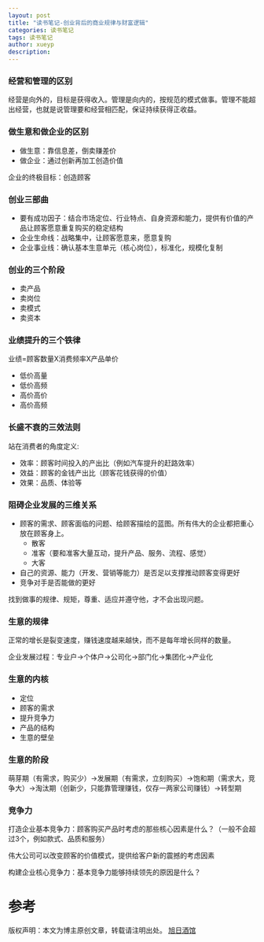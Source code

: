 ```yaml
---
layout: post
title: "读书笔记-创业背后的商业规律与财富逻辑"
categories: 读书笔记
tags: 读书笔记
author: xueyp
description:
---
```


### 经营和管理的区别

经营是向外的，目标是获得收入。管理是向内的，按规范的模式做事。管理不能超出经营，也就是说管理要和经营相匹配，保证持续获得正收益。

### 做生意和做企业的区别

- 做生意：靠信息差，倒卖赚差价
- 做企业：通过创新再加工创造价值

企业的终极目标：创造顾客

### 创业三部曲

- 要有成功因子：结合市场定位、行业特点、自身资源和能力，提供有价值的产品让顾客愿意重复购买的稳定结构
- 企业生命线：战略集中，让顾客愿意来，愿意复购
- 企业事业线：确认基本生意单元（核心岗位），标准化，规模化复制

### 创业的三个阶段

- 卖产品
- 卖岗位
- 卖模式
- 卖资本

### 业绩提升的三个铁律

业绩=顾客数量X消费频率X产品单价

- 低价高量
- 低价高频
- 高价高价
- 高价高频

### 长盛不衰的三效法则

站在消费者的角度定义:

- 效率：顾客时间投入的产出比（例如汽车提升的赶路效率）
- 效益：顾客的金钱产出比（顾客花钱获得的价值）
- 效果：品质、体验等

### 阻碍企业发展的三维关系

- 顾客的需求、顾客面临的问题、给顾客描绘的蓝图。所有伟大的企业都把重心放在顾客身上。
	- 散客
	- 准客（要和准客大量互动，提升产品、服务、流程、感觉）
	- 大客
- 自己的资源、能力（开发、营销等能力）是否足以支撑推动顾客变得更好
- 竞争对手是否能做的更好

找到做事的规律、规矩，尊重、适应并遵守他，才不会出现问题。

### 生意的规律

正常的增长是裂变速度，赚钱速度越来越快，而不是每年增长同样的数量。

企业发展过程：专业户->个体户->公司化->部门化->集团化->产业化

### 生意的内核

- 定位
- 顾客的需求
- 提升竞争力
- 产品的结构
- 生意的壁垒

### 生意的阶段

萌芽期（有需求，购买少）->发展期（有需求，立刻购买）->饱和期（需求大，竞争大）->淘汰期（创新少，只能靠管理赚钱，仅存一两家公司赚钱）->转型期

### 竞争力

打造企业基本竞争力：顾客购买产品时考虑的那些核心因素是什么？（一般不会超过3个，例如款式、品质和服务）

伟大公司可以改变顾客的价值模式，提供给客户新的震撼的考虑因素

构建企业核心竞争力：基本竞争力能够持续领先的原因是什么？


参考
============

版权声明：本文为博主原创文章，转载请注明出处。 [旭日酒馆](https：//xueyp.github.io/)
